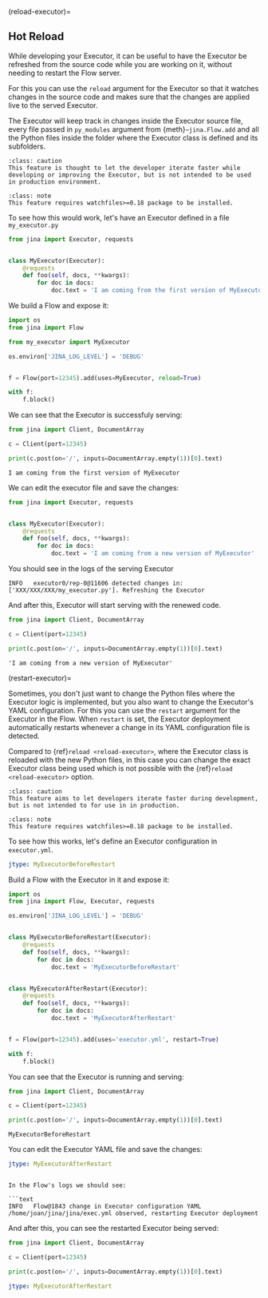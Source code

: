 (reload-executor)=
## Hot Reload

While developing your Executor, it can be useful to have the Executor be refreshed from the source code while you are working on it, without needing to restart the Flow server.

For this you can use the `reload` argument for the Executor so that it watches changes in the source code and makes sure that the changes are applied live to the served Executor.

The Executor will keep track in changes inside the Executor source file, every file passed in `py_modules` argument from {meth}`~jina.Flow.add` and all the Python files inside the folder where the Executor class is defined and its subfolders.

````{admonition} Caution
:class: caution
This feature is thought to let the developer iterate faster while developing or improving the Executor, but is not intended to be used in production environment.
````

````{admonition} Note
:class: note
This feature requires watchfiles>=0.18 package to be installed.
````

To see how this would work, let's have an Executor defined in a file `my_executor.py`
```python
from jina import Executor, requests


class MyExecutor(Executor):
    @requests
    def foo(self, docs, **kwargs):
        for doc in docs:
            doc.text = 'I am coming from the first version of MyExecutor'
```

We build a Flow and expose it:

```python
import os
from jina import Flow

from my_executor import MyExecutor

os.environ['JINA_LOG_LEVEL'] = 'DEBUG'


f = Flow(port=12345).add(uses=MyExecutor, reload=True)

with f:
    f.block()
```

We can see that the Executor is successfuly serving:

```python
from jina import Client, DocumentArray

c = Client(port=12345)

print(c.post(on='/', inputs=DocumentArray.empty(1))[0].text)
```

```text
I am coming from the first version of MyExecutor
```

We can edit the executor file and save the changes:

```python
from jina import Executor, requests


class MyExecutor(Executor):
    @requests
    def foo(self, docs, **kwargs):
        for doc in docs:
            doc.text = 'I am coming from a new version of MyExecutor'
```

You should see in the logs of the serving Executor 

```text
INFO   executor0/rep-0@11606 detected changes in: ['XXX/XXX/XXX/my_executor.py']. Refreshing the Executor                                                             
```

And after this, Executor will start serving with the renewed code.

```python
from jina import Client, DocumentArray

c = Client(port=12345)

print(c.post(on='/', inputs=DocumentArray.empty(1))[0].text)
```

```text
'I am coming from a new version of MyExecutor'
```

(restart-executor)=

Sometimes, you don't just want to change the Python files where the Executor logic is implemented, but you also want to change the Executor's YAML configuration.
For this you can use the `restart` argument for the Executor in the Flow. When `restart` is set, the Executor deployment automatically restarts whenever a change in its YAML configuration file is detected.

Compared to {ref}`reload <reload-executor>`, where the Executor class is reloaded with the new Python files, in this case you can change the exact Executor class being used which is not possible with the {ref}`reload <reload-executor>` option.

````{admonition} Caution
:class: caution
This feature aims to let developers iterate faster during development, but is not intended to for use in in production.
````

````{admonition} Note
:class: note
This feature requires watchfiles>=0.18 package to be installed.
````

To see how this works, let's define an Executor configuration in `executor.yml`.
```yaml
jtype: MyExecutorBeforeRestart
```

Build a Flow with the Executor in it and expose it:

```python
import os
from jina import Flow, Executor, requests

os.environ['JINA_LOG_LEVEL'] = 'DEBUG'


class MyExecutorBeforeRestart(Executor):
    @requests
    def foo(self, docs, **kwargs):
        for doc in docs:
            doc.text = 'MyExecutorBeforeRestart'


class MyExecutorAfterRestart(Executor):
    @requests
    def foo(self, docs, **kwargs):
        for doc in docs:
            doc.text = 'MyExecutorAfterRestart'


f = Flow(port=12345).add(uses='executor.yml', restart=True)

with f:
    f.block()
```

You can see that the Executor is running and serving:

```python
from jina import Client, DocumentArray

c = Client(port=12345)

print(c.post(on='/', inputs=DocumentArray.empty(1))[0].text)
```

```text
MyExecutorBeforeRestart
```

You can edit the Executor YAML file and save the changes:

```yaml
jtype: MyExecutorAfterRestart
```
```

In the Flow's logs we should see:

```text
INFO   Flow@1843 change in Executor configuration YAML /home/joan/jina/jina/exec.yml observed, restarting Executor deployment  
```

And after this, you can see the restarted Executor being served:

```python
from jina import Client, DocumentArray

c = Client(port=12345)

print(c.post(on='/', inputs=DocumentArray.empty(1))[0].text)
```

```yaml
jtype: MyExecutorAfterRestart
```